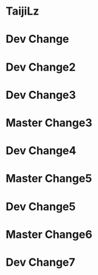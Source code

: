 # TaijiLz

# Dev Change

# Dev Change2

# Dev Change3

# Master Change3

# Dev Change4 

# Master Change5

# Dev Change5

# Master Change6

# Dev Change7
